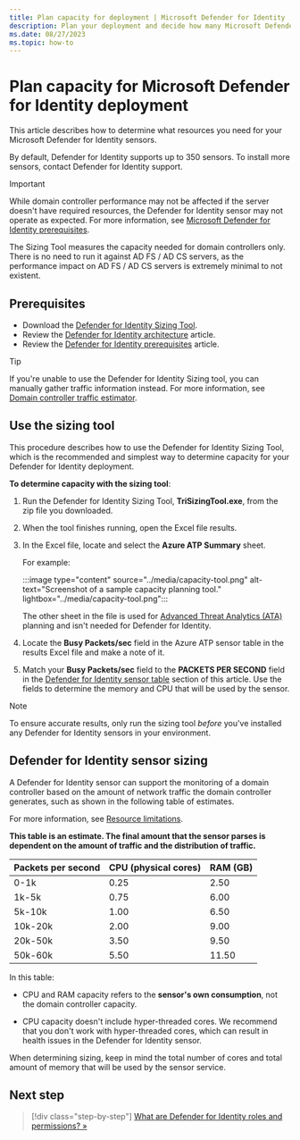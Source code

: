 ```yaml
---
title: Plan capacity for deployment | Microsoft Defender for Identity
description: Plan your deployment and decide how many Microsoft Defender for Identity servers are needed to support your network.
ms.date: 08/27/2023
ms.topic: how-to
---
```


# Plan capacity for Microsoft Defender for Identity deployment

<!--as per Gershon, missing dedicated info for AD CS-->

This article describes how to determine what resources you need for your Microsoft Defender for Identity sensors.

By default, Defender for Identity supports up to 350 sensors. To install more sensors, contact Defender for Identity support.

> [!IMPORTANT]
> While domain controller performance may not be affected if the server doesn't have required resources, the Defender for Identity sensor may not operate as expected. For more information, see [Microsoft Defender for Identity prerequisites](prerequisites.md).

The Sizing Tool measures the capacity needed for domain controllers only. There is no need to run it against AD FS / AD CS servers, as the performance impact on AD FS / AD CS servers is extremely minimal to not existent.

## Prerequisites

- Download the [Defender for Identity Sizing Tool](<https://aka.ms/mdi/sizingtool>).
- Review the [Defender for Identity architecture](../architecture.md) article.
- Review the [Defender for Identity prerequisites](prerequisites.md) article.

> [!TIP]
> If you're unable to use the Defender for Identity Sizing tool, you can manually gather traffic information instead. For more information, see [Domain controller traffic estimator](#manual-sizing).
>

## Use the sizing tool

This procedure describes how to use the Defender for Identity Sizing Tool, which is the recommended and simplest way to determine capacity for your Defender for Identity deployment.

**To determine capacity with the sizing tool**:

1. Run the Defender for Identity Sizing Tool, **TriSizingTool.exe**, from the zip file you downloaded.

1. When the tool finishes running, open the Excel file results.

1. In the Excel file, locate and select the **Azure ATP Summary** sheet.

    For example:

    :::image type="content" source="../media/capacity-tool.png" alt-text="Screenshot of a sample capacity planning tool." lightbox="../media/capacity-tool.png":::

    The other sheet in the file is used for [Advanced Threat Analytics (ATA)](/advanced-threat-analytics/what-is-ata) planning and isn't needed for Defender for Identity.

1. Locate the **Busy Packets/sec** field in the Azure ATP sensor table in the results Excel file and make a note of it.

1. Match your **Busy Packets/sec** field to the **PACKETS PER SECOND** field in the [Defender for Identity sensor table](#sizing) section of this article. Use the fields to determine the memory and CPU that will be used by the sensor. <!--Not sure why we have this here as the excel Indicates if the sensor is supported or not. I would add a note here if the response is No or Maybe because the busy packets / second are very high to compare the Avg to the - ?-->

> [!NOTE]
> To ensure accurate results, only run the sizing tool *before* you've installed any Defender for Identity sensors in your environment.

<a name="sizing"></a>

## Defender for Identity sensor sizing

A Defender for Identity sensor can support the monitoring of a domain controller based on the amount of network traffic the domain controller generates, such as shown in the following table of estimates.

For more information, see [Resource limitations](../architecture.md#resource-limitations).

**This table is an estimate. The final amount that the sensor parses is dependent on the amount of traffic and the distribution of traffic.**

|Packets per second|CPU (physical cores)|RAM (GB)|
|----|----|-----|
|0-1k|0.25|2.50|
|1k-5k|0.75|6.00|
|5k-10k|1.00|6.50|
|10k-20k|2.00|9.00|
|20k-50k|3.50|9.50|
|50k-60k |5.50|11.50|

<!--
|50k-75k |5.50|11.50|
|75k-100k|7.50|13.50|
-->

In this table:

- CPU and RAM capacity refers to the **sensor's own consumption**, not the domain controller capacity.

- CPU capacity doesn't include hyper-threaded cores. We recommend that you don't work with hyper-threaded cores, which can result in health issues in the Defender for Identity sensor. 

When determining sizing, keep in mind the total number of cores and total amount of memory that will be used by the sensor service.

<!--
<a name="manual-sizing"></a>

## Domain controller traffic estimation

If for some reason you can't use the Defender for Identity Sizing Tool, manually gather the packet/sec counter information from each of your domain controllers instead.

Gather the information for 24 hours with a low collection interval, of approximately 5 seconds each. Then, for each domain controller, calculate the total daily average and the average busiest period of 15 minutes.

This section describes how to collect the packets/sec counter from a domain controller.

> [!TIP]
> There are various tools that you can use to discover the average packets per second of your domain controllers. If you don't have any tools that track this counter, you can use the Windows Performance Monitor to gather the required information.
>

**On each domain controller**:

1. Open Performance Monitor and select **Data Collector Sets**. Then right-click **User Defined > New > Data Collector Set**. For example:

    ![Screenshot of the Performance Monitor with the Data Collector Sets node selected.](../media/traffic-estimation-2.png)

1. Enter a name for the collector set and select **Create Manually (Advanced) > Next**.

1. On the **What type of data do you want to include?** dialog, select  **Create data logs** >  **Performance counter**.

1. On the  **Which performance counters would you like to log** dialog, select **Add** > **Network Adapter** > **Packets/sec**. Select the relevant workspace, and then select **Add > OK**.

    If you aren't sure which workspace to select, select **&lt;All workspace&gt;**.

    > [!NOTE]
    > To perform this operation in a command line, run `ipconfig /all` to see the name of the adapter it's and configuration.

1. Change the **Sample interval** to **five seconds**, and then define the location where you want the data to be saved.

1. On the **Create the data collector set** dialog,  select **Start this data collector set now**, and then select **Finish**.

    The data collector set you created is now shown with a green triangle, indicating that it's working as expected.

1. After 24 hours, stop the data collector set. Right-click the data collector set and select **Stop**. For example:

    ![Screenshot of the Performance Monitor dialog showing the Stop option.](../media/traffic-estimation-12.png)

1. In the File Explorer, browse to the folder where the **.blg** file was saved. Double-click the **.blg** file to open it in Performance Monitor.

1. Select the **Packets/sec** counter, and record the average and maximum values. For example:

    ![Screenshot of the Performance Monitor dialog with the Packets/sec counter selected.](../media/traffic-estimation-14.png)

-->
## Next step

> [!div class="step-by-step"]
> [What are Defender for Identity roles and permissions? »](role-groups.md)